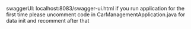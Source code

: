 swaggerUI: localhost:8083/swagger-ui.html
if you run application for the first time please uncomment code in CarManagementApplication.java for data init and recomment after that